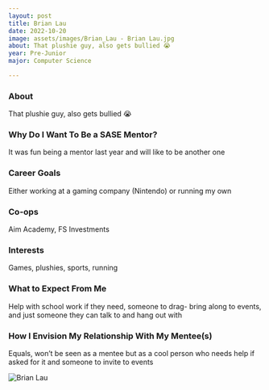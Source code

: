 ```yaml
---
layout: post
title: Brian Lau 
date: 2022-10-20
image: assets/images/Brian_Lau - Brian Lau.jpg
about: That plushie guy, also gets bullied 😭
year: Pre-Junior
major: Computer Science

---
```


### About

That plushie guy, also gets bullied 😭

### Why Do I Want To Be a SASE Mentor?

It was fun being a mentor last year and will like to be another one 

### Career Goals

Either working at a gaming company (Nintendo) or running my own

### Co-ops

Aim Academy, FS Investments

### Interests

Games, plushies, sports, running

### What to Expect From Me

Help with school work if they need, someone to drag- bring along to events, and just someone they can talk to and hang out with

### How I Envision My Relationship With My Mentee(s) 

Equals, won’t be seen as a mentee but as a cool person who needs help if asked for it and someone to invite to events

<div class="text-center my-5">
    <img src="https://sase-drexel.github.io/mentorship-2021/assets/images/Brian_Lau.jpg" alt="Brian Lau" class="rounded post-img" />
</div>
